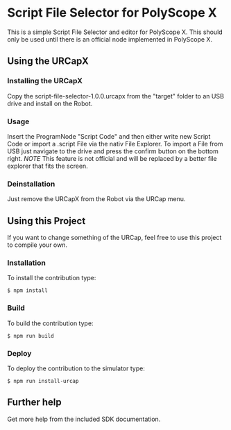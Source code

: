 # Script File Selector for PolyScope X

This is a simple Script File Selector and editor for PolyScope X. This should only be used until there is an official node implemented in PolyScope X.

## Using the URCapX
### Installing the URCapX
Copy the script-file-selector-1.0.0.urcapx from the "target" folder to an USB drive and install on the Robot.
### Usage
Insert the ProgramNode "Script Code" and then either write new Script Code or import a .script File via the nativ File Explorer. To import a File from USB just navigate to the drive and press the confirm button on the bottom right. *NOTE* This feature is not official and will be replaced by a better file explorer that fits the screen.

### Deinstallation
Just remove the URCapX from the Robot via the URCap menu.

## Using this Project
If you want to change something of the URCap, feel free to use this project to compile your own.
### Installation
To install the contribution type:

`$ npm install`

### Build
To build the contribution type:

`$ npm run build`

### Deploy
To deploy the contribution to the simulator type:

`$ npm run install-urcap`

## Further help

Get more help from the included SDK documentation.
